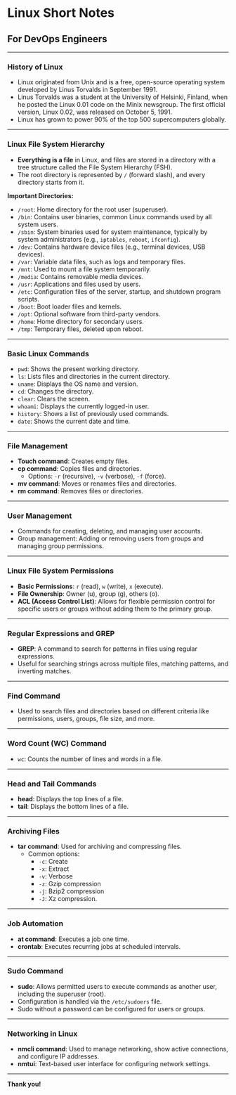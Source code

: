 # Linux Short Notes

## For DevOps Engineers

---

### History of Linux

- Linux originated from Unix and is a free, open-source operating system developed by Linus Torvalds in September 1991.
- Linus Torvalds was a student at the University of Helsinki, Finland, when he posted the Linux 0.01 code on the Minix newsgroup. The first official version, Linux 0.02, was released on October 5, 1991.
- Linux has grown to power 90% of the top 500 supercomputers globally.

---

### Linux File System Hierarchy

- **Everything is a file** in Linux, and files are stored in a directory with a tree structure called the File System Hierarchy (FSH).
- The root directory is represented by `/` (forward slash), and every directory starts from it.

**Important Directories:**

- `/root`: Home directory for the root user (superuser).
- `/bin`: Contains user binaries, common Linux commands used by all system users.
- `/sbin`: System binaries used for system maintenance, typically by system administrators (e.g., `iptables`, `reboot`, `ifconfig`).
- `/dev`: Contains hardware device files (e.g., terminal devices, USB devices).
- `/var`: Variable data files, such as logs and temporary files.
- `/mnt`: Used to mount a file system temporarily.
- `/media`: Contains removable media devices.
- `/usr`: Applications and files used by users.
- `/etc`: Configuration files of the server, startup, and shutdown program scripts.
- `/boot`: Boot loader files and kernels.
- `/opt`: Optional software from third-party vendors.
- `/home`: Home directory for secondary users.
- `/tmp`: Temporary files, deleted upon reboot.

---

### Basic Linux Commands

- `pwd`: Shows the present working directory.
- `ls`: Lists files and directories in the current directory.
- `uname`: Displays the OS name and version.
- `cd`: Changes the directory.
- `clear`: Clears the screen.
- `whoami`: Displays the currently logged-in user.
- `history`: Shows a list of previously used commands.
- `date`: Shows the current date and time.

---

### File Management

- **Touch command**: Creates empty files.
- **cp command**: Copies files and directories.
  - Options: `-r` (recursive), `-v` (verbose), `-f` (force).
- **mv command**: Moves or renames files and directories.
- **rm command**: Removes files or directories.

---

### User Management

- Commands for creating, deleting, and managing user accounts.
- Group management: Adding or removing users from groups and managing group permissions.

---

### Linux File System Permissions

- **Basic Permissions**: `r` (read), `w` (write), `x` (execute).
- **File Ownership**: Owner (u), group (g), others (o).
- **ACL (Access Control List)**: Allows for flexible permission control for specific users or groups without adding them to the primary group.

---

### Regular Expressions and GREP

- **GREP**: A command to search for patterns in files using regular expressions.
- Useful for searching strings across multiple files, matching patterns, and inverting matches.

---

### Find Command

- Used to search files and directories based on different criteria like permissions, users, groups, file size, and more.

---

### Word Count (WC) Command

- `wc`: Counts the number of lines and words in a file.

---

### Head and Tail Commands

- **head**: Displays the top lines of a file.
- **tail**: Displays the bottom lines of a file.

---

### Archiving Files

- **tar command**: Used for archiving and compressing files.
  - Common options:
    - `-c`: Create
    - `-x`: Extract
    - `-v`: Verbose
    - `-z`: Gzip compression
    - `-j`: Bzip2 compression
    - `-J`: Xz compression.

---

### Job Automation

- **at command**: Executes a job one time.
- **crontab**: Executes recurring jobs at scheduled intervals.

---

### Sudo Command

- **sudo**: Allows permitted users to execute commands as another user, including the superuser (root).
- Configuration is handled via the `/etc/sudoers` file.
- Sudo without a password can be configured for users or groups.

---

### Networking in Linux

- **nmcli command**: Used to manage networking, show active connections, and configure IP addresses.
- **nmtui**: Text-based user interface for configuring network settings.

---

**Thank you!**